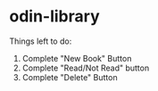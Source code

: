 # odin-library

Things left to do:
1. Complete "New Book" Button
2. Complete "Read/Not Read" button
3. Complete "Delete" Button